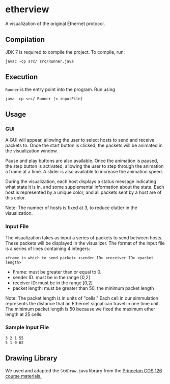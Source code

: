 etherview
=========

A visualization of the original Ethernet protocol.

Compilation
-----------

JDK 7 is required to compile the project. To compile, run:

    javac -cp src/ src/Runner.java

Execution
---------

`Runner` is the entry point into the program. Run using

    java -cp src/ Runner [< inputFile]

Usage
-----

### GUI

A GUI will appear, allowing the user to select hosts
to send and receive packets to. Once the start button
is clicked, the packets will be animated in the
visualization window.

Pause and play buttons are also available. Once the animation
is paused, the step button is activated, allowing the user to
step through the animation a frame at a time. A slider is
also available to increase the animation speed.

During the visualization, each host displays a status
message indicating what state it is in, and some supplemental
information about the state. Each host is represented by
a unique color, and all packets sent by a host are of
this color.

Note: The number of hosts is fixed at 3, to reduce clutter
in the visualization.

### Input File

The visualization takes as input a series of packets to send between
hosts. These packets will be displayed in the visualizer. The format
of the input file is a series of lines containing 4 integers:

    <frame in which to send packet> <sender ID> <receiver ID> <packet length>

* Frame: must be greater than or equal to 0.
* sender ID: must be in the range [0,2]
* receiver ID: must be in the range [0,2]
* packet length: must be greater than 50, the minimum packet length

Note: The packet length is in units of "cells." Each cell in our simmulation
represents the distance that an Ethernet signal can travel in one time unit.
The minimum packet length is 50 because we fixed the maximum ether length
at 25 cells.

### Sample Input File

    3 2 1 55
    5 1 0 62

Drawing Library
---------------

We used and adapted the `StdDraw.java` library from the [Princeton COS 126
course materials.](http://introcs.cs.princeton.edu/java/stdlib/)
